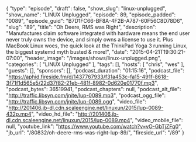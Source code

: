 {
  "type": "episode",
  "draft": false,
  "show_slug": "linux-unplugged",
  "show_name": "LINUX Unplugged",
  "episode": 89,
  "episode_padded": "0089",
  "episode_guid": "B7D1FC66-BF8A-4F2B-A787-60F56C8D78D6",
  "slug": "89",
  "title": "Oh Deere, RMS was Right",
  "description": "Manufactures claim software integrated with hardware means the end user never truly owns the device, and simply owns a license to use it. Plus MacBook Linux woes, the quick look at the ThinkPad Yoga 3 running Linux, the biggest systemd myth busted & more!",
  "date": "2015-04-21T19:30:21-07:00",
  "header_image": "/images/shows/linux-unplugged.png",
  "categories": [
    "LINUX Unplugged"
  ],
  "tags": [],
  "hosts": [
    "chris",
    "wes"
  ],
  "guests": [],
  "sponsors": [],
  "podcast_duration": "01:15:16",
  "podcast_file": "https://aphid.fireside.fm/d/1437767933/f31a453c-fa15-491f-8618-3f71f1d565e5/22d37f82-21eb-481f-8982-0d620e01770f.mp3",
  "podcast_bytes": 36519941,
  "podcast_chapters": null,
  "podcast_alt_file": "http://traffic.libsyn.com/jnite/lup-0089.mp3",
  "podcast_ogg_file": "http://traffic.libsyn.com/jnite/lup-0089.ogg",
  "video_file": "http://201406.jb-dl.cdn.scaleengine.net/linuxun/2015/lup-0089-432p.mp4",
  "video_hd_file": "http://201406.jb-dl.cdn.scaleengine.net/linuxun/2015/lup-0089.mp4",
  "video_mobile_file": null,
  "youtube_link": "https://www.youtube.com/watch?v=vO-GbTjZFq0",
  "jb_url": "/80832/oh-deere-rms-was-right-lup-89/",
  "fireside_url": "/89"
}

